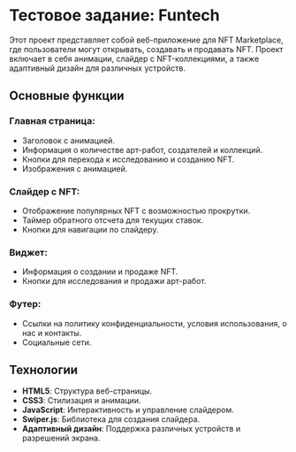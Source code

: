 # Тестовое задание: Funtech

Этот проект представляет собой веб-приложение для NFT Marketplace, где пользователи могут открывать, создавать и продавать NFT. Проект включает в себя анимации, слайдер с NFT-коллекциями, а также адаптивный дизайн для различных устройств.

## Основные функции

### Главная страница:

- Заголовок с анимацией.
- Информация о количестве арт-работ, создателей и коллекций.
- Кнопки для перехода к исследованию и созданию NFT.
- Изображения с анимацией.

### Слайдер с NFT:

- Отображение популярных NFT с возможностью прокрутки.
- Таймер обратного отсчета для текущих ставок.
- Кнопки для навигации по слайдеру.

### Виджет:

- Информация о создании и продаже NFT.
- Кнопки для исследования и продажи арт-работ.

### Футер:

- Ссылки на политику конфиденциальности, условия использования, о нас и контакты.
- Социальные сети.

## Технологии

- **HTML5**: Структура веб-страницы.
- **CSS3**: Стилизация и анимации.
- **JavaScript**: Интерактивность и управление слайдером.
- **Swiper.js**: Библиотека для создания слайдера.
- **Адаптивный дизайн**: Поддержка различных устройств и разрешений экрана.
